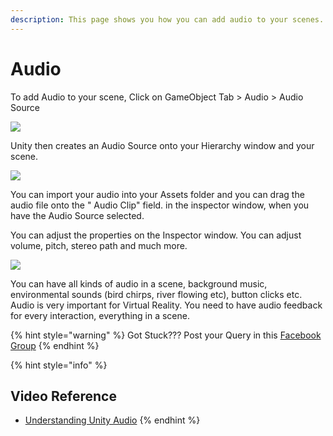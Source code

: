 ```yaml
---
description: This page shows you how you can add audio to your scenes.
---
```


# Audio

To add Audio to your scene, Click on GameObject Tab &gt; Audio &gt; Audio Source

![](.gitbook/assets/29.jpg)

Unity then creates an Audio Source onto your Hierarchy window and your scene.

![](.gitbook/assets/30.jpg)

You can import your audio into your Assets folder and you can drag the audio file onto the " Audio Clip" field. in the inspector window, when you have the Audio Source selected.

You can adjust the properties on the Inspector window. You can adjust volume, pitch, stereo path and much more.

![](.gitbook/assets/31.jpg)

You can have all kinds of audio in a scene, background music, environmental sounds \(bird chirps, river flowing etc\), button clicks etc. Audio is very important for Virtual Reality. You need to have audio feedback for every interaction, everything in a scene.

{% hint style="warning" %}
Got Stuck??? Post your Query in this [Facebook Group](https://www.facebook.com/groups/soi.vr/)
{% endhint %}

{% hint style="info" %}
## Video Reference

* [Understanding Unity Audio](https://www.youtube.com/watch?v=6OT43pvUyfY)
{% endhint %}


